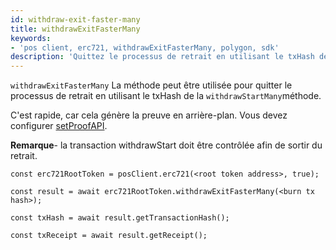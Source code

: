 ```yaml
---
id: withdraw-exit-faster-many
title: withdrawExitFasterMany
keywords:
- 'pos client, erc721, withdrawExitFasterMany, polygon, sdk'
description: 'Quittez le processus de retrait en utilisant le txHash de « withdrawStartMany ».'
---
```


`withdrawExitFasterMany` La méthode peut être utilisée pour quitter le processus de retrait en utilisant le txHash de la `withdrawStartMany`méthode.


C'est rapide, car cela génère la preuve en arrière-plan. Vous devez configurer [setProofAPI](/docs/develop/ethereum-polygon/matic-js/set-proof-api).

**Remarque**- la transaction withdrawStart doit être contrôlée afin de sortir du retrait.

```
const erc721RootToken = posClient.erc721(<root token address>, true);

const result = await erc721RootToken.withdrawExitFasterMany(<burn tx hash>);

const txHash = await result.getTransactionHash();

const txReceipt = await result.getReceipt();

```
